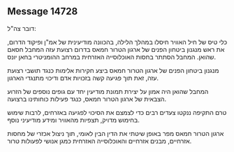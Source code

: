## Message 14728

דובר צה"ל:

כלי טיס של חיל האוויר חיסלו במהלך הלילה, בהכוונה מודיעינית של אמ"ן ופיקוד הדרום, את ראש מנגנון ביטחון הפנים של ארגון הטרור חמאס בדרום רצועת עזה המחבל חסאם שהואן. המחבל הסתתר בחסות האוכלוסייה האזרחית במרחב ההומניטרי בחאן יונס.

מנגנון ביטחון הפנים של ארגון הטרור חמאס ביצע חקירות אלימות כנגד תושבי רצועת עזה, זאת תוך פגיעה קשה בזכויות אדם ודיכוי מתנגדי הארגון. 

המחבל שהואן היה אמון על יצירת תמונת מודיעין יחד עם גופים נוספים של הזרוע הצבאית של ארגון הטרור חמאס, כנגד פעילות כוחותינו ברצועה.

טרם התקיפה ננקטו צעדים רבים כדי לצמצם את הסיכוי לפגיעה באזרחים, לרבות שימוש בחימוש מדויק, תצפיות מהאוויר ומידע מודיעיני נוסף. 

ארגון הטרור חמאס מפר באופן שיטתי את הדין הבין לאומי, תוך ניצול אכזרי של מחסות אזרחיים, מבנים אזרחיים והאוכלוסייה האזרחית כמגן אנושי לפעולות טרור.

